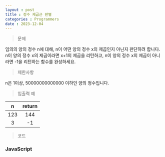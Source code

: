 ```yaml
---
layout : post
title : 정수 제곱근 판별
categories : Programmers
date : 2023-12-04
---
```

> 문제<br>

임의의 양의 정수 n에 대해, n이 어떤 양의 정수 x의 제곱인지 아닌지 판단하려 합니다.
n이 양의 정수 x의 제곱이라면 x+1의 제곱을 리턴하고, n이 양의 정수 x의 제곱이 아니라면 -1을 리턴하는 함수를 완성하세요.

> 제한사항<br>

n은 1이상, 50000000000000 이하인 양의 정수입니다.

> 입출력 예<br>

|n|return|
|:--:|:--:|
|123|144|
|3|-1|

> 코드

### JavaScript

<script src="https://gist.github.com/kwontaehoon/fc30172eea32eb6609fd3467b84cbd12.js"></script>